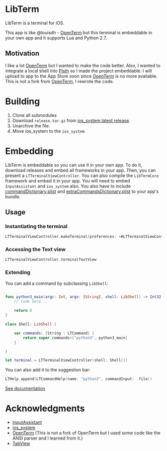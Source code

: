 # LibTerm

LibTerm is a terminal for iOS.

This app is like @louisdh - [OpenTerm](https://github.com/louisdh/openterm) but this terminal is embeddable in your own app and it supports Lua and Python 2.7.

## Motivation

I like a lot [OpenTerm](https://github.com/louisdh/openterm) but I wanted to make the code better. Also, I wanted to integrate a local shell into [Pisth](https://github.com/ColdGrub1384/Pisth) so I made the project embeddable. I will upload to app to the App Store soon since [OpenTerm](https://github.com/louisdh/openterm) is no more available. This is not a fork from  [OpenTerm](https://github.com/louisdh/openterm), I rewrote the code.

# Building

1. Clone all submodules
2. Download `release.tar.gz` from [ios_system latest release](https://github.com/holzschu/ios_system/releases/latest).
3. Unarchive the file.
4. Move ios_system to the `ios_system`.

# Embedding

LibTerm is embeddable so you can use it in your own  app. To do it, download releases and embed all frameworks in your app. Then, you can present a `LTTerminalViewController`. You can also compile the `LibTermCore` framework and embed it in your app. You will need to embed `InputAssistant` and `ios_system` also. You also have to include [commandDictionary.plist](https://github.com/ColdGrub1384/LibTerm/blob/master/LibTerm/commandDictionary.plist) and [extraCommandsDictionary.plist](https://github.com/ColdGrub1384/LibTerm/blob/master/LibTerm/extraCommandsDictionary.plist) to your app's bundle.

## Usage

### Instantiating the terminal

```swift
LTTerminalViewController.makeTerminal(preferences: <#LTTerminalViewController.Preferences#>, shell: <#LibShell#>)
```

### Accessing the Text view

```swift
LTTerminalViewController.terminalTextView
```

### Extending

You can add a command by subclassing `LibShell`:

```swift

func python3_main(argc: Int, argv: [String], shell: LibShell) -> Int32 {
    // Code here...
    
    return 0
}

class Shell: LibShell {

    var commands: [String : LTCommand] {
        return super.commands+["python3", python3_main]
    }

}

let terminal = LTTerminalViewController(shell: Shell())
```

You can also add it to the suggestion bar:

```swift
LTHelp.append(LTCommandHelp(name: "python3", commandInput: .file))
```

[See documentation](https://coldgrub1384.github.io/LibTerm)

# Acknowledgments

- [InputAssistant](https://github.com/IMcD23/InputAssistant)
- [ios_system](https://github.com/holzschu/ios_system)
- [OpenTerm](https://github.com/louisdh/openterm) (This is not a fork of OpenTerm but I used some code like the ANSI parser and I learned from it.)
- [TabView](https://github.com/IMcD23/TabView)

